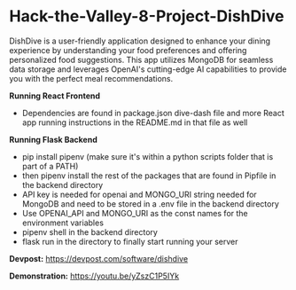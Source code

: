 # Hack-the-Valley-8-Project-DishDive

DishDive is a user-friendly application designed to enhance your dining experience by understanding your food preferences and offering personalized food suggestions. This app utilizes MongoDB for seamless data storage and leverages OpenAI's cutting-edge AI capabilities to provide you with the perfect meal recommendations.

**Running React Frontend**
- Dependencies are found in package.json dive-dash file and more React app running instructions in the README.md in that file as well

**Running Flask Backend**
- pip install pipenv (make sure it's within a python scripts folder that is part of a PATH)
- then pipenv install the rest of the packages that are found in Pipfile in the backend directory
- API key is needed for openai and MONGO_URI string needed for MongoDB and need to be stored in a .env file in the backend directory
- Use OPENAI_API and MONGO_URI as the const names for the environment variables
- pipenv shell in the backend directory
- flask run in the directory to finally start running your server

**Devpost:**
https://devpost.com/software/dishdive

**Demonstration:**
https://youtu.be/yZszC1P5IYk
